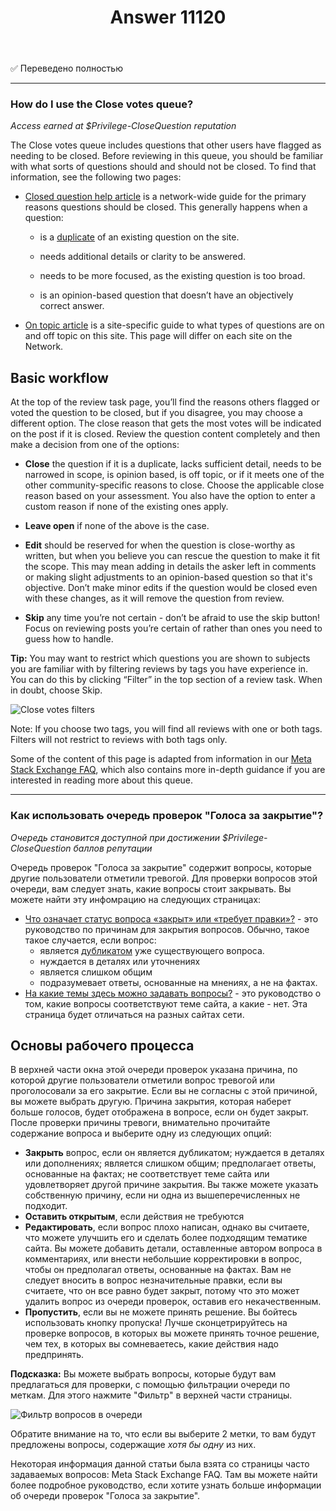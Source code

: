 ﻿---
title: "Answer 11120"
se.owner.user_id: 6
se.owner.display_name: "Nicolas Chabanovsky"
se.owner.link: "https://ru.meta.stackoverflow.com/users/6/nicolas-chabanovsky"
se.answer_id: 11120
se.question_id: 11114
se.post_type: answer
se.is_accepted: False
---
<p>✅ Переведено полностью</p>
<hr />
<h3>How do I use the Close votes queue?</h3>
<p><em>Access earned at $Privilege-CloseQuestion reputation</em></p>
<p>The Close votes  queue includes questions that other users have flagged as needing to  be closed. Before reviewing in this queue, you should be familiar with what sorts of questions should and should not be closed. To find that information, see the following two pages:</p>
<ul>
<li><p><a href="/help/closed-questions">Closed question help article</a> is a network-wide guide for the primary reasons questions should be closed. This generally happens when a question:</p>
<ul>
<li><p>is a <a href="https://meta.stackexchange.com/help/duplicates">duplicate</a> of an existing question on the site.</p>
</li>
<li><p>needs additional details or clarity to be answered.</p>
</li>
<li><p>needs to be more focused, as the existing question is too broad.</p>
</li>
<li><p>is an opinion-based question that doesn’t have an objectively correct answer.</p>
</li>
</ul>
</li>
<li><p><a href="/help/on-topic">On topic article</a> is a site-specific guide to what types of questions are on and off topic on this site. This page will differ on each site on the Network.</p>
</li>
</ul>
<h2>Basic workflow</h2>
<p>At the top of the review task page, you’ll find the reasons others flagged or voted the question to be closed, but if you disagree, you may choose a different option. The close reason that gets the most votes will be indicated on the post if it is closed. Review the question content completely and then make a decision from one of the options:</p>
<ul>
<li><p><strong>Close</strong> the question if it is a duplicate, lacks sufficient detail,
needs to be narrowed in scope, is opinion based, is off topic, or if
it meets one of the other community-specific reasons to close. Choose
the applicable close reason based on your assessment. You also have
the option to enter a custom reason if none of the existing ones
apply.</p>
</li>
<li><p><strong>Leave open</strong> if none of the above is the case.</p>
</li>
<li><p><strong>Edit</strong> should be reserved for when the question is close-worthy as written, but when you believe you can rescue the question to make it fit the scope. This may mean adding in details the asker left in comments or making slight adjustments to an opinion-based question so that it's objective. Don’t make minor edits if the question would be closed even with these changes, as it will remove the question from review.</p>
</li>
<li><p><strong>Skip</strong> any time you’re not certain - don’t be afraid to use the skip button! Focus on reviewing posts you’re certain of rather than ones you need to guess how to handle.</p>
</li>
</ul>
<p><strong>Tip:</strong> You may want to restrict which questions you are shown to subjects you are familiar with by filtering reviews by tags you have experience in. You can do this by clicking “Filter” in the top section of a review task. When in doubt, choose Skip.</p>
<p><img src="https://i.stack.imgur.com/VzMIX.png" alt="Close votes filters" /></p>
<p>Note: If you choose two tags, you will find all reviews with one or both tags. Filters will not restrict to reviews with both tags only.</p>
<p>Some of the content of this page is adapted from information in our <a href="https://meta.stackexchange.com/a/180032">Meta Stack Exchange FAQ</a>, which also contains more in-depth guidance if you are interested in reading more about this queue.</p>
<hr />
<h3>Как использовать очередь проверок &quot;Голоса за закрытие&quot;?</h3>
<p><em>Очередь становится доступной при достижении $Privilege-CloseQuestion баллов репутации</em></p>
<p>Очередь проверок &quot;Голоса за закрытие&quot; содержит вопросы, которые другие пользователи отметили тревогой. Для проверки вопросов этой очереди, вам следует знать, какие вопросы стоит закрывать. Вы можете найти эту инфомрацию на следующих страницах:</p>
<ul>
<li><a href="/help/closed-questions">Что означает статус вопроса «закрыт» или «требует правки»?</a> - это руководство по причинам для закрытия вопросов. Обычно, такое такое случается, если вопрос:
<ul>
<li>является <a href="https://ru.stackoverflow.com/help/duplicates">дубликатом</a> уже существующего вопроса.</li>
<li>нуждается в деталях или уточнениях</li>
<li>является слишком общим</li>
<li>подразумевает ответы, основанные на мнениях, а не на фактах.</li>
</ul>
</li>
<li><a href="/help/on-topic">На какие темы здесь можно задавать вопросы?</a> - это руководство о том, какие вопросы соответствуют теме сайта, а какие - нет. Эта страница будет отличаться на разных сайтах сети.</li>
</ul>
<h2>Основы рабочего процесса</h2>
<p>В верхней части окна этой очереди проверок указана причина, по которой другие пользователи отметили вопрос тревогой или проголосовали за его закрытие. Если вы не согласны с этой причиной, вы можете выбрать другую. Причина закрытия, которая наберет больше голосов, будет отображена в вопросе, если он будет закрыт. После проверки причины тревоги, внимательно прочитайте содержание вопроса и выберите одну из следующих опций:</p>
<ul>
<li><strong>Закрыть</strong> вопрос, если он является дубликатом; нуждается в деталях или дополнениях; является слишком общим; предполагает ответы, основанные на фактах; не соответствует теме сайта или удовлетворяет другой причине закрытия. Вы также можете указать собственную причину, если ни одна из вышеперечисленных не подходит.</li>
<li><strong>Оставить открытым</strong>, если действия не требуются</li>
<li><strong>Редактировать</strong>, если вопрос плохо написан, однако вы считаете, что можете улучшить его и сделать более подходящим тематике сайта. Вы можете добавить детали, оставленные автором вопроса в комментариях, или внести небольшие корректировки в вопрос, чтобы он предполагал ответы, основанные на фактах. Вам не следует вносить в вопрос незначительные правки, если вы считаете, что он все равно будет закрыт, потому что это может удалить вопрос из очереди проверок, оставив его некачественным.</li>
<li><strong>Пропустить</strong>, если вы не можете принять решение. Вы бойтесь использовать кнопку пропуска! Лучше сконцетрируйтесь на проверке вопросов, в которых вы можете принять точное решение, чем тех, в которых вы сомневаетесь, какие действия надо предпринять.</li>
</ul>
<p><strong>Подсказка:</strong> Вы можете выбрать вопросы, которые будут вам предлагаться для проверки, с помощью фильтрации очереди по меткам. Для этого нажмите &quot;Фильтр&quot; в верхней части страницы.</p>
<p><img src="https://i.stack.imgur.com/VzMIX.png" alt="Фильтр вопросов в очереди" /></p>
<p>Обратите внимание на то, что если вы выберите 2 метки, то вам будут предложены вопросы, содержащие <em>хотя бы одну</em> из них.</p>
<p>Некоторая информация данной статьи была взята со страницы часто задаваемых вопросов: Meta Stack Exchange FAQ. Там вы можете найти более подробное руководство, если хотите узнать больше информации об очереди проверок &quot;Голоса за закрытие&quot;.</p>
